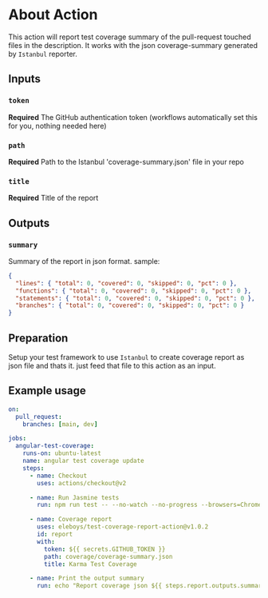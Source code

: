# About Action

This action will report test coverage summary of the pull-request touched files in the description. It works with the json coverage-summary generated by `Istanbul` reporter.

## Inputs

### `token`

**Required** The GitHub authentication token (workflows automatically set this for you, nothing needed here)

### `path`

**Required** Path to the Istanbul 'coverage-summary.json' file in your repo

### `title`

**Required** Title of the report

## Outputs

### `summary`

Summary of the report in json format. sample:

```json
{
  "lines": { "total": 0, "covered": 0, "skipped": 0, "pct": 0 },
  "functions": { "total": 0, "covered": 0, "skipped": 0, "pct": 0 },
  "statements": { "total": 0, "covered": 0, "skipped": 0, "pct": 0 },
  "branches": { "total": 0, "covered": 0, "skipped": 0, "pct": 0 }
}
```

## Preparation

Setup your test framework to use `Istanbul` to create coverage report as json file and thats it. just feed that file to this action as an input.

## Example usage

```yml
on:
  pull_request:
    branches: [main, dev]

jobs:
  angular-test-coverage:
    runs-on: ubuntu-latest
    name: angular test coverage update
    steps:
      - name: Checkout
        uses: actions/checkout@v2

      - name: Run Jasmine tests
        run: npm run test -- --no-watch --no-progress --browsers=ChromeHeadlessCI

      - name: Coverage report
        uses: eleboys/test-coverage-report-action@v1.0.2
        id: report
        with:
          token: ${{ secrets.GITHUB_TOKEN }}
          path: coverage/coverage-summary.json
          title: Karma Test Coverage

      - name: Print the output summary
        run: echo "Report coverage json ${{ steps.report.outputs.summary }}"
```
